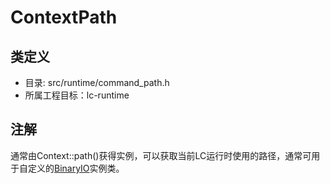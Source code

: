 # ContextPath

## 类定义
* 目录: src/runtime/command_path.h
* 所属工程目标：lc-runtime

## 注解
通常由Context::path()获得实例，可以获取当前LC运行时使用的路径，通常可用于自定义的[BinaryIO](../core/binary_io.md)实例类。